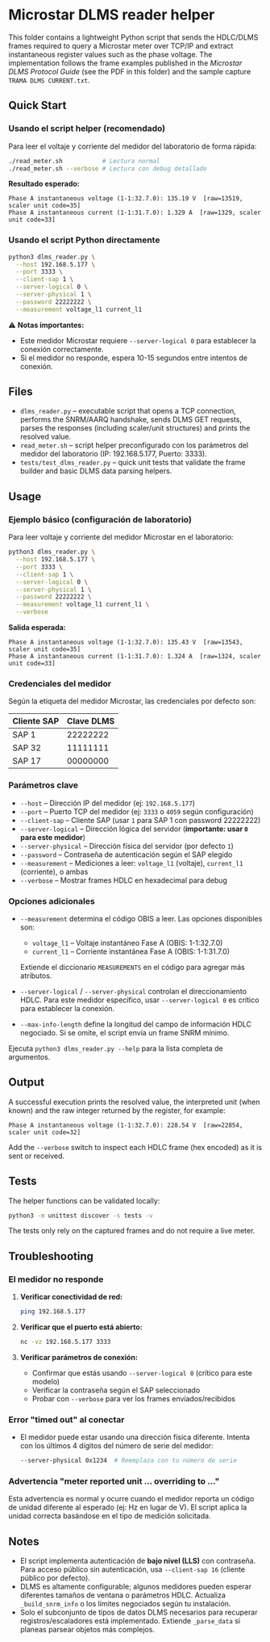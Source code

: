 # Microstar DLMS reader helper

This folder contains a lightweight Python script that sends the HDLC/DLMS frames
required to query a Microstar meter over TCP/IP and extract instantaneous
register values such as the phase voltage. The implementation follows the frame
examples published in the _Microstar DLMS Protocol Guide_ (see the PDF in this
folder) and the sample capture `TRAMA DLMS CURRENT.txt`.

## Quick Start

### Usando el script helper (recomendado)

Para leer el voltaje y corriente del medidor del laboratorio de forma rápida:

```bash
./read_meter.sh           # Lectura normal
./read_meter.sh --verbose # Lectura con debug detallado
```

**Resultado esperado:**
```
Phase A instantaneous voltage (1-1:32.7.0): 135.19 V  [raw=13519, scaler unit code=35]
Phase A instantaneous current (1-1:31.7.0): 1.329 A  [raw=1329, scaler unit code=33]
```

### Usando el script Python directamente

```bash
python3 dlms_reader.py \
  --host 192.168.5.177 \
  --port 3333 \
  --client-sap 1 \
  --server-logical 0 \
  --server-physical 1 \
  --password 22222222 \
  --measurement voltage_l1 current_l1
```

⚠️ **Notas importantes:** 
- Este medidor Microstar requiere `--server-logical 0` para establecer la conexión correctamente.
- Si el medidor no responde, espera 10-15 segundos entre intentos de conexión.

## Files

- `dlms_reader.py` – executable script that opens a TCP connection, performs the
  SNRM/AARQ handshake, sends DLMS GET requests, parses the responses (including
  scaler/unit structures) and prints the resolved value.
- `read_meter.sh` – script helper preconfigurado con los parámetros del medidor del laboratorio (IP: 192.168.5.177, Puerto: 3333).
- `tests/test_dlms_reader.py` – quick unit tests that validate the frame builder
  and basic DLMS data parsing helpers.

## Usage

### Ejemplo básico (configuración de laboratorio)

Para leer voltaje y corriente del medidor Microstar en el laboratorio:

```bash
python3 dlms_reader.py \
  --host 192.168.5.177 \
  --port 3333 \
  --client-sap 1 \
  --server-logical 0 \
  --server-physical 1 \
  --password 22222222 \
  --measurement voltage_l1 current_l1 \
  --verbose
```

**Salida esperada:**
```
Phase A instantaneous voltage (1-1:32.7.0): 135.43 V  [raw=13543, scaler unit code=35]
Phase A instantaneous current (1-1:31.7.0): 1.324 A  [raw=1324, scaler unit code=33]
```

### Credenciales del medidor

Según la etiqueta del medidor Microstar, las credenciales por defecto son:

| Cliente SAP | Clave DLMS |
|-------------|------------|
| SAP 1       | 22222222   |
| SAP 32      | 11111111   |
| SAP 17      | 00000000   |

### Parámetros clave

- `--host` – Dirección IP del medidor (ej: `192.168.5.177`)
- `--port` – Puerto TCP del medidor (ej: `3333` o `4059` según configuración)
- `--client-sap` – Cliente SAP (usar `1` para SAP 1 con password 22222222)
- `--server-logical` – Dirección lógica del servidor (**importante: usar `0` para este medidor**)
- `--server-physical` – Dirección física del servidor (por defecto `1`)
- `--password` – Contraseña de autenticación según el SAP elegido
- `--measurement` – Mediciones a leer: `voltage_l1` (voltaje), `current_l1` (corriente), o ambas
- `--verbose` – Mostrar frames HDLC en hexadecimal para debug

### Opciones adicionales

- `--measurement` determina el código OBIS a leer. Las opciones disponibles son:
  - `voltage_l1` – Voltaje instantáneo Fase A (OBIS: 1-1:32.7.0)
  - `current_l1` – Corriente instantánea Fase A (OBIS: 1-1:31.7.0)
  
  Extiende el diccionario `MEASUREMENTS` en el código para agregar más atributos.

- `--server-logical` / `--server-physical` controlan el direccionamiento HDLC. 
  Para este medidor específico, usar `--server-logical 0` es crítico para establecer la conexión.
  
- `--max-info-length` define la longitud del campo de información HDLC negociado. 
  Si se omite, el script envía un frame SNRM mínimo.

Ejecuta `python3 dlms_reader.py --help` para la lista completa de argumentos.

## Output

A successful execution prints the resolved value, the interpreted unit (when
known) and the raw integer returned by the register, for example:

```
Phase A instantaneous voltage (1-1:32.7.0): 228.54 V  [raw=22854, scaler unit code=32]
```

Add the `--verbose` switch to inspect each HDLC frame (hex encoded) as it is
sent or received.

## Tests

The helper functions can be validated locally:

```bash
python3 -m unittest discover -s tests -v
```

The tests only rely on the captured frames and do not require a live meter.

## Troubleshooting

### El medidor no responde

1. **Verificar conectividad de red:**
   ```bash
   ping 192.168.5.177
   ```

2. **Verificar que el puerto está abierto:**
   ```bash
   nc -vz 192.168.5.177 3333
   ```

3. **Verificar parámetros de conexión:**
   - Confirmar que estás usando `--server-logical 0` (crítico para este modelo)
   - Verificar la contraseña según el SAP seleccionado
   - Probar con `--verbose` para ver los frames enviados/recibidos

### Error "timed out" al conectar

- El medidor puede estar usando una dirección física diferente. Intenta con los últimos 4 dígitos del número de serie del medidor:
  ```bash
  --server-physical 0x1234  # Reemplaza con tu número de serie
  ```

### Advertencia "meter reported unit ... overriding to ..."

Esta advertencia es normal y ocurre cuando el medidor reporta un código de unidad diferente al esperado (ej: Hz en lugar de V). El script aplica la unidad correcta basándose en el tipo de medición solicitada.

## Notes

- El script implementa autenticación de **bajo nivel (LLS)** con contraseña. Para acceso público sin autenticación, usa `--client-sap 16` (cliente público por defecto).
- DLMS es altamente configurable; algunos medidores pueden esperar diferentes tamaños de ventana o parámetros HDLC. Actualiza `_build_snrm_info` o los límites negociados según tu instalación.
- Solo el subconjunto de tipos de datos DLMS necesarios para recuperar registros/escaladores está implementado. Extiende `_parse_data` si planeas parsear objetos más complejos.

